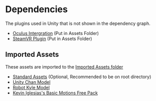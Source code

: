 # Dependencies
The plugins used in Unity that is not shown in the dependency graph.
- [Oculus Intergration](https://assetstore.unity.com/packages/tools/integration/oculus-integration-82022/) (Put in Assets Folder)
- [SteamVR Plugin](https://assetstore.unity.com/packages/tools/integration/steamvr-plugin-32647/) (Put in Assets Folder)
## Imported Assets
These assets are imported to the [Imported Assets folder](https://github.com/ShinzenATT/Dating-Sim-VR/tree/master/Assets/Imported%20Assets)
- [Standard Assets](https://assetstore.unity.com/packages/essentials/asset-packs/standard-assets-for-unity-2017-3-32351/) (Optional, Recommended to be on root directory)
- [Unity Chan Model](https://assetstore.unity.com/packages/3d/characters/unity-chan-model-18705 "Unity Chan Model Store Page")
- [Robot Kyle Model](https://assetstore.unity.com/packages/3d/characters/robots/space-robot-kyle-4696 "Robot Kyle in Unity Asset Store")
- [Kevin Iglesias's Basic Motions Free Pack](https://assetstore.unity.com/packages/3d/animations/basic-motions-free-pack-154271 "Kevin Iglesias's Basic Motions in Unity Asset Store")
